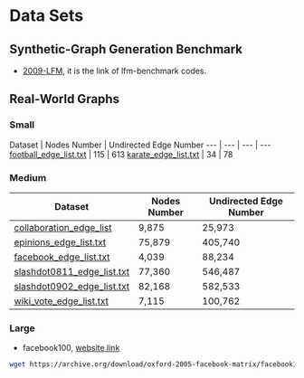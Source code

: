 # Data Sets
## Synthetic-Graph Generation Benchmark
- [2009-LFM](2009-LFM-Benchmark), it is the link of lfm-benchmark codes.

## Real-World Graphs
### Small

Dataset | Nodes Number | Undirected Edge Number
--- | --- | --- | ---
[football_edge_list.txt](Datasets/football_edge_list.txt) | 115 | 613
[karate_edge_list.txt](Datasets/karate_edge_list.txt) | 34 | 78

### Medium

Dataset |  Nodes Number | Undirected Edge Number
--- | ---  | ---
[collaboration_edge_list](Datasets/collaboration_edge_list.txt)  | 9,875 | 25,973
[epinions_edge_list.txt](Datasets/epinions_edge_list.txt)  | 75,879 | 405,740
[facebook_edge_list.txt](Datasets/facebook_edge_list.txt)  | 4,039 | 88,234
[slashdot0811_edge_list.txt](Datasets/slashdot0811_edge_list.txt)  | 77,360 | 546,487
[slashdot0902_edge_list.txt](Datasets/slashdot0902_edge_list.txt)  | 82,168 | 582,533
[wiki_vote_edge_list.txt](Datasets/wiki_vote_edge_list.txt)  | 7,115 | 100,762

### Large

- facebook100, [website link](https://archive.org/details/oxford-2005-facebook-matrix)

```zsh
wget https://archive.org/download/oxford-2005-facebook-matrix/facebook100.zip
```
